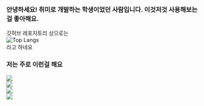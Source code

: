 ### 안녕하세요! 취미로 개발하는 학생이었던 사람입니다. 이것저것 사용해보는 걸 좋아해요.
  깃허브 레포지토리 상으로는<br>
  ![Top Langs](https://github-readme-stats.vercel.app/api/top-langs/?username=chocopic)
  <br>라고 하네요
<div>
  <h3>저는 주로 이런걸 해요</h3>
  <img src="https://img.shields.io/badge/Android-3DDC84?style=flat-square&logo=Android&logoColor=ffffff"/><br>
  <img src="https://img.shields.io/badge/React-61DAFB?style=flat-square&logo=React&logoColor=000000"/><br>
  <img src="https://img.shields.io/badge/Python-3776AB?style=flat-square&logo=Python&logoColor=ffffff"/><br>
  <img src="https://img.shields.io/badge/Java-555555?style=flat-square&logo=Java&logoColor=000000"/><br>
</div>


<!--
**ChocoPic/chocopic** is a ✨ _special_ ✨ repository because its `README.md` (this file) appears on your GitHub profile.

Here are some ideas to get you started:

- 🔭 I’m currently working on ...
- 🌱 I’m currently learning ...
- 👯 I’m looking to collaborate on ...
- 🤔 I’m looking for help with ...
- 💬 Ask me about ...
- 📫 How to reach me: ...
- 😄 Pronouns: ...
- ⚡ Fun fact: ...
-->
